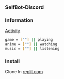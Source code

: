### SelfBot-Discord

### Information
[Activity](https://github.com/Nobuyaki/SelfBot-Discord/blob/08aaf46f83b6ec723d55d6696bb00cb5fea42c80/main.py#L9)
```bash
game = [""] || playing
anime = [""] || watching
music = [""] || listening
```

### Install
Clone In [replit.com](http://replit.com)
